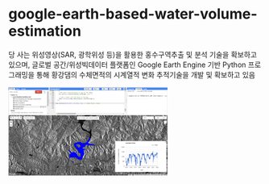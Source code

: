 # google-earth-based-water-volume-estimation
당 사는 위성영상(SAR, 광학위성 등)을 활용한 홍수구역추출 및 분석 기술을 확보하고 있으며, 글로벌 공간/위성빅데이터 플랫폼인 Google Earth Engine 기반 Python 프로그래밍을 통해 황강댐의 수체면적의 시계열적 변화 추적기술을 개발 및 확보하고 있음

![](./image.png)


